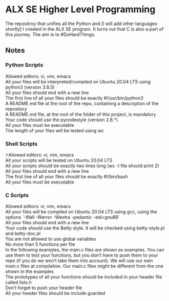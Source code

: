 <h1>ALX SE Higher Level Programming</h1>
The repositroy that unifies all the Python and [I will add other languages shortly] I created in
the ALX SE program. It turns out that C is also a part of this journey. The aim is to #DoHardThings.

<h2>Notes</h2>
<h3>Python Scripts</h3>
<p>Allowed editors: vi, vim, emacs<br>
All your files will be interpreted/compiled on Ubuntu 20.04 LTS using python3 (version 3.8.5)<br>
All your files should end with a new line<br>
The first line of all your files should be exactly #!/usr/bin/python3<br>
A README.md file at the root of the repo, containing a description of the repository<br>
A README.md file, at the root of the folder of this project, is mandatory<br>
Your code should use the pycodestyle (version 2.8.*)<br>
All your files must be executable<br>
The length of your files will be tested using wc</p>

<h3>Shell Scripts</h3>
<p>>Allowed editors: vi, vim, emacs<br>
All your scripts will be tested on Ubuntu 20.04 LTS<br>
All your scripts should be exactly two lines long (wc -l file should print 2)<br>
All your files should end with a new line<br>
The first line of all your files should be exactly #!/bin/bash<br>
All your files must be executable</p>

<h3>C Scripts</h3>
<p>Allowed editors: vi, vim, emacs<br>
All your files will be compiled on Ubuntu 20.04 LTS using gcc, using the options `-Wall -Werror -Wextra -pedantic -std=gnu89`<br>
All your files should end with a new line<br>
Your code should use the Betty style. It will be checked using betty-style.pl and betty-doc.pl<br>
You are not allowed to use global variables<br>
No more than 5 functions per file<br>
In the following examples, the main.c files are shown as examples. You can use them to test your functions, but you don’t have to push them to your repo (if you do we won’t take them into account). We will use our own main.c files at compilation. Our main.c files might be different from the one shown in the examples<br>
The prototypes of all your functions should be included in your header file called lists.h<br>
Don’t forget to push your header file<br>
All your header files should be include guarded</p>

